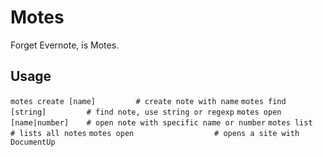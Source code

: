 Motes
=====

Forget Evernote, is Motes.

Usage
-----

``motes create [name]         # create note with name``
``motes find [string]         # find note, use string or regexp``
``motes open [name|number]    # open note with specific name or number``
``motes list                  # lists all notes``
``motes open                  # opens a site with DocumentUp``
